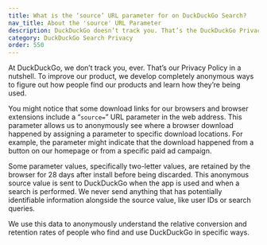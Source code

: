 ```yaml
---
title: What is the ‘source’ URL parameter for on DuckDuckGo Search?
nav_title: About the 'source' URL Parameter
description: DuckDuckGo doesn’t track you. That’s the DuckDuckGo Privacy Policy in a nutshell.
category: DuckDuckGo Search Privacy
order: 550
---
```


At DuckDuckGo, we don’t track you, ever. That’s our Privacy Policy in a nutshell. To improve our product, we develop completely anonymous ways to figure out how people find our products and learn how they’re being used.

You might notice that some download links for our browsers and browser extensions include a “`source=`” URL parameter in the web address. This parameter allows us to anonymously see where a browser download happened by assigning a parameter to specific download locations. For example, the parameter might indicate that the download happened from a button on our homepage or from a specific paid ad campaign.

Some parameter values, specifically two-letter values, are retained by the browser for 28 days after install before being discarded. This anonymous source value is sent to DuckDuckGo when the app is used and when a search is performed. We never send anything that has potentially identifiable information alongside the source value, like user IDs or search queries.

We use this data to anonymously understand the relative conversion and retention rates of people who find and use DuckDuckGo in specific ways.
